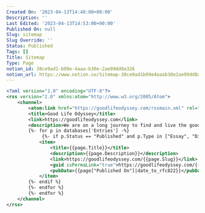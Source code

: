```yaml
---
Created On: '2023-04-13T14:48:00+00:00'
Description: ''
Last Edited: '2023-04-13T14:53:00+00:00'
Published On: null
Slug: sitemap
Slug Override: ''
Status: Published
Tags: []
Title: Sitemap
Type: Page
notion_id: 38ce9ad1-b99e-4aaa-b30e-2ae99dd0a326
notion_url: https://www.notion.so/Sitemap-38ce9ad1b99e4aaab30e2ae99dd0a326
---
```

<div class="sourceCode" id="cb1"><pre class="sourceCode xml"><code class="sourceCode xml"><span id="cb1-1"><a href="#cb1-1" aria-hidden="true" tabindex="-1"></a><span class="fu">&lt;?xml</span><span class="ot"> version=</span><span class="st">&quot;1.0&quot;</span><span class="ot"> encoding=</span><span class="st">&quot;UTF-8&quot;</span><span class="fu">?&gt;</span></span>
<span id="cb1-2"><a href="#cb1-2" aria-hidden="true" tabindex="-1"></a>&lt;<span class="kw">rss</span><span class="ot"> version=</span><span class="st">&quot;2.0&quot;</span><span class="ot"> xmlns:atom=</span><span class="st">&quot;http://www.w3.org/2005/Atom&quot;</span>&gt;</span>
<span id="cb1-3"><a href="#cb1-3" aria-hidden="true" tabindex="-1"></a>    &lt;<span class="kw">channel</span>&gt;</span>
<span id="cb1-4"><a href="#cb1-4" aria-hidden="true" tabindex="-1"></a>        &lt;<span class="kw">atom:link</span><span class="ot"> href=</span><span class="st">&quot;https://goodlifeodyssey.com/rssmain.xml&quot;</span><span class="ot"> rel=</span><span class="st">&quot;self&quot;</span><span class="ot"> type=</span><span class="st">&quot;application/rss+xml&quot;</span> /&gt;</span>
<span id="cb1-5"><a href="#cb1-5" aria-hidden="true" tabindex="-1"></a>        &lt;<span class="kw">title</span>&gt;Good Life Odyssey&lt;/<span class="kw">title</span>&gt;</span>
<span id="cb1-6"><a href="#cb1-6" aria-hidden="true" tabindex="-1"></a>        &lt;<span class="kw">link</span>&gt;https://goodlifeodyssey.com&lt;/<span class="kw">link</span>&gt;</span>
<span id="cb1-7"><a href="#cb1-7" aria-hidden="true" tabindex="-1"></a>        &lt;<span class="kw">description</span>&gt;We are on a long journey to find and live the good life. For most of us, our destination is behind a haze, and we must navigate while traveling. This website is my logbook of landings within philosophy, religion, literature, and history.&lt;/<span class="kw">description</span>&gt;</span>
<span id="cb1-8"><a href="#cb1-8" aria-hidden="true" tabindex="-1"></a>        {%- for p in databases[&#39;Entries&#39;] -%}</span>
<span id="cb1-9"><a href="#cb1-9" aria-hidden="true" tabindex="-1"></a>				{%- if p.Status == &quot;Published&quot; and p.Type in [&quot;Essay&quot;, &quot;Dialogue&quot;, &quot;Meditation&quot;, &quot;Poem&quot;] -%}</span>
<span id="cb1-10"><a href="#cb1-10" aria-hidden="true" tabindex="-1"></a>            &lt;<span class="kw">item</span>&gt;</span>
<span id="cb1-11"><a href="#cb1-11" aria-hidden="true" tabindex="-1"></a>                &lt;<span class="kw">title</span>&gt;{{page.Title}}&lt;/<span class="kw">title</span>&gt;</span>
<span id="cb1-12"><a href="#cb1-12" aria-hidden="true" tabindex="-1"></a>                &lt;<span class="kw">description</span>&gt;{{page.Description}}&lt;/<span class="kw">description</span>&gt;</span>
<span id="cb1-13"><a href="#cb1-13" aria-hidden="true" tabindex="-1"></a>                &lt;<span class="kw">link</span>&gt;https://goodlifeodyssey.com/{{page.Slug}}&lt;/<span class="kw">link</span>&gt;</span>
<span id="cb1-14"><a href="#cb1-14" aria-hidden="true" tabindex="-1"></a>                &lt;<span class="kw">guid</span><span class="ot"> isPermaLink=</span><span class="st">&quot;true&quot;</span>&gt;https://goodlifeodyssey.com/{{page.Slug}}&lt;/<span class="kw">guid</span>&gt;</span>
<span id="cb1-15"><a href="#cb1-15" aria-hidden="true" tabindex="-1"></a>                &lt;<span class="kw">pubDate</span>&gt;{{page[&quot;Published On&quot;]|date_to_rfc822}}&lt;/<span class="kw">pubDate</span>&gt;</span>
<span id="cb1-16"><a href="#cb1-16" aria-hidden="true" tabindex="-1"></a>            &lt;/<span class="kw">item</span>&gt;</span>
<span id="cb1-17"><a href="#cb1-17" aria-hidden="true" tabindex="-1"></a>        {%- endif %}</span>
<span id="cb1-18"><a href="#cb1-18" aria-hidden="true" tabindex="-1"></a>        {%- endfor %}</span>
<span id="cb1-19"><a href="#cb1-19" aria-hidden="true" tabindex="-1"></a>        {%- endfor %}</span>
<span id="cb1-20"><a href="#cb1-20" aria-hidden="true" tabindex="-1"></a>    &lt;/<span class="kw">channel</span>&gt;</span>
<span id="cb1-21"><a href="#cb1-21" aria-hidden="true" tabindex="-1"></a>&lt;/<span class="kw">rss</span>&gt;</span></code></pre></div>
